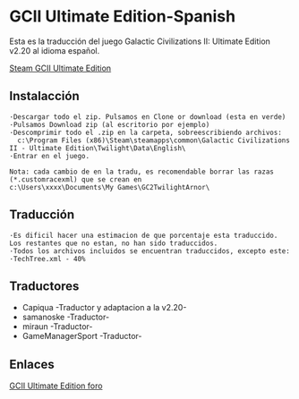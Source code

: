 # GCII Ultimate Edition-Spanish

Esta es la traducción del juego Galactic Civilizations II: Ultimate Edition v2.20 al idioma español.


[Steam GCII Ultimate Edition](https://store.steampowered.com/app/202200/Galactic_Civilizations_II_Ultimate_Edition/)


## Instalacción

	·Descargar todo el zip. Pulsamos en Clone or download (esta en verde)
	·Pulsamos Download zip (al escritorio por ejemplo)
	·Descomprimir todo el .zip en la carpeta, sobreescribiendo archivos:
	  c:\Program Files (x86)\Steam\steamapps\common\Galactic Civilizations II - Ultimate Edition\Twilight\Data\English\
	·Entrar en el juego.
	
	Nota: cada cambio de en la tradu, es recomendable borrar las razas (*.customracexml) que se crean en 
	c:\Users\xxxx\Documents\My Games\GC2TwilightArnor\
	
 
## Traducción
 
	·Es dificil hacer una estimacion de que porcentaje esta traduccido. Los restantes que no estan, no han sido traduccidos. 
	·Todos los archivos incluidos se encuentran traduccidos, excepto este:
	·TechTree.xml - 40%

## Traductores

 * Capiqua -Traductor y adaptacion a la v2.20-
 * samanoske -Traductor-
 * miraun -Traductor-
 * GameManagerSport -Traductor-

## Enlaces

[GCII Ultimate Edition foro ](http://www.clandlan.net/foros/topic/74978-traduccion-galactic-civilizations-ii-ultimate-edition/) 
